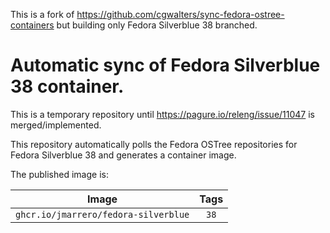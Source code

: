 This is a fork of https://github.com/cgwalters/sync-fedora-ostree-containers but building only Fedora Silverblue 38 branched.
# Automatic sync of Fedora Silverblue 38 container.

This is a temporary repository until https://pagure.io/releng/issue/11047
is merged/implemented.

This repository automatically polls the Fedora OSTree
repositories for Fedora Silverblue 38 and generates a container image.

The published image is:

|                 Image                 |         Tags          |
|:-------------------------------------:|:---------------------:|
| `ghcr.io/jmarrero/fedora-silverblue` | `38` | 
